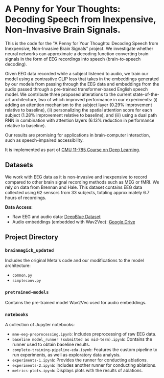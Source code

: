 # A Penny for Your Thoughts: Decoding Speech from Inexpensive, Non-Invasive Brain Signals. 

This is the code for the "A Penny for Your Thoughts: Decoding Speech from Inexpensive, Non-Invasive Brain Signals" project. We investigate whether neural networks can approximate a decoding function converting brain signals in the form of EEG recordings into speech (brain-to-speech decoding). 

Given EEG data recorded while a subject listened to audio, we train our model using a contrastive CLIP loss that takes in the embeddings generated by our models from passing through the EEG data and embeddings from the audio passed through a pre-trained transformer-based English speech model. We contribute three proposed alterations to the current state-of-the-art architecture, two of which improved performance in our experiments: (i) adding an attention mechanism to the subject layer (0.29% improvement relative to baseline), (ii) personalizing the spatial attention score for each subject (1.28% improvement relative to baseline), and (iii) using a dual path RNN in combination with attention layers (6.13% reduction in performance relative to baseline). 

Our results are promising for applications in brain-computer interaction, such as speech-impaired accessibility. 

It is implemented as part of [CMU 11-785 Course on Deep Learning]([https://www.cs.cmu.edu/~lwehbe/10733_S24/](https://deeplearning.cs.cmu.edu/F23/index.html)).

## Datasets

We work with EEG data as it is non-invasive and inexpensive to record compared to other brain signal recording methods such as MEG or fMRI. We rely on data from Brennan and Hale. This dataset contains EEG data collected using 62 sensors from 33 subjects, totaling approximately 6.7 hours of recordings. 

**Data Access**:
  - Raw EEG and audio data: [DeepBlue Dataset](https://deepblue.lib.umich.edu/data/concern/data_sets/bn999738r)
  - Audio embeddings (embedded with Wav2Vec): [Google Drive](https://drive.google.com/drive/folders/1EsF6CMh_pLmwle4Qu3QLRpSYnj63n1iH?usp=sharing)

## Project Directory

### `brainmagick_updated`
Includes the original Meta's code and our modifications to the model architecture:
- `common.py`
- `simpleconv.py`

### `pretrained-models`
Contains the pre-trained model Wav2Vec used for audio embeddings.

### `notebooks`
A collection of Jupyter notebooks:
- `mne-eeg-preprocessing.ipynb`: Includes preprocessing of raw EEG data.
- `baseline model_runner (submitted as mid-term).ipynb`: Contains the runner used to obtain baseline results.
- `complete-training-pipeline-eda.ipynb`: Features the custom pipeline to run experiments, as well as exploratory data analysis.
- `experiments-1.ipynb`: Provides the runner for conducting ablations.
- `experiments-2.ipynb`: Includes another runner for conducting ablations.
- `metrics-plots.ipynb`: Displays plots with the results of ablations.


